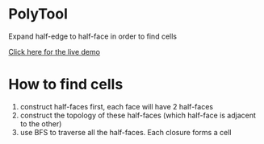 # PolyTool
Expand half-edge to half-face in order to find cells

[Click here for the live demo](http://www.miaokaixiang.com/PolyTool/)

# How to find cells

1. construct half-faces first, each face will have 2 half-faces
2. construct the topology of these half-faces (which half-face is adjacent to the other)
3. use BFS to traverse all the half-faces. Each closure forms a cell